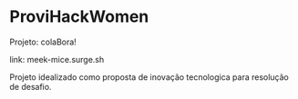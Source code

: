 # ProviHackWomen  
Projeto: colaBora!

link: meek-mice.surge.sh  

Projeto idealizado como proposta de inovação tecnologica para resolução de desafio.  


